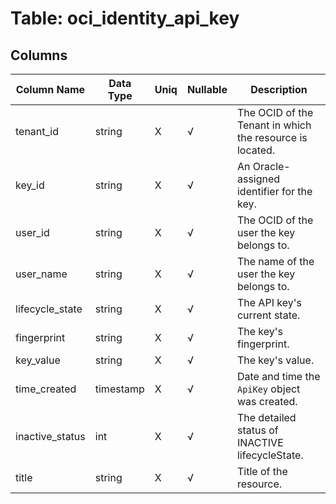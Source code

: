 # Table: oci_identity_api_key

## Columns 

|  Column Name   |  Data Type  | Uniq | Nullable | Description | 
|  ----  | ----  | ----  | ----  | ---- | 
| tenant_id | string | X | √ | The OCID of the Tenant in which the resource is located. | 
| key_id | string | X | √ | An Oracle-assigned identifier for the key. | 
| user_id | string | X | √ | The OCID of the user the key belongs to. | 
| user_name | string | X | √ | The name of the user the key belongs to. | 
| lifecycle_state | string | X | √ | The API key's current state. | 
| fingerprint | string | X | √ | The key's fingerprint. | 
| key_value | string | X | √ | The key's value. | 
| time_created | timestamp | X | √ | Date and time the `ApiKey` object was created. | 
| inactive_status | int | X | √ | The detailed status of INACTIVE lifecycleState. | 
| title | string | X | √ | Title of the resource. | 


